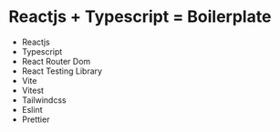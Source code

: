 # Reactjs + Typescript = Boilerplate

- Reactjs
- Typescript
- React Router Dom
- React Testing Library
- Vite
- Vitest
- Tailwindcss
- Eslint
- Prettier
